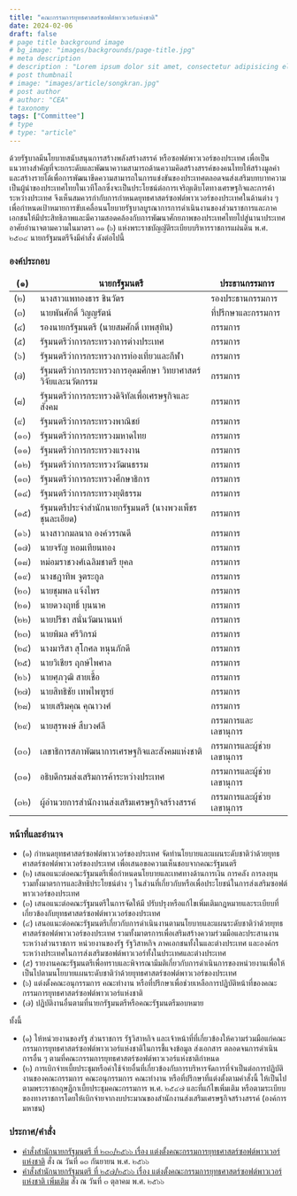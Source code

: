 ```yaml
---
title: "คณะกรรมการยุทธศาสตร์ซอฟต์พาวเวอร์แห่งชาติ"
date: 2024-02-06
draft: false
# page title background image
# bg_image: "images/backgrounds/page-title.jpg"
# meta description
# description : "Lorem ipsum dolor sit amet, consectetur adipisicing elit, sed do eiusmod tempor incididunt ut labore. dolore magna aliqua. Ut enim ad minim veniam, quis nostrud."
# post thumbnail
# image: "images/article/songkran.jpg"
# post author
# author: "CEA"
# taxonomy
tags: ["Committee"]
# type
# type: "article"
---
```


<style>
  td, th { border: none!important; }
</style>

ด้วยรัฐบาลมีนโยบายสนับสนุนการสร้างพลังสร้างสรรค์ หรือซอฟต์พาวเวอร์ของประเทศ เพื่อเป็นแนวทางสำคัญที่จะยกระดับและพัฒนาความสามารถด้านความคิดสร้างสรรค์ของคนไทยให้สร้างมูลค่าและสร้างรายได้เพื่อการพัฒนาขีดความสามารถในการแข่งขันของประเทศตลอดจนส่งเสริมบทบาทความเป็นผู้นำของประเทศไทยในเวทีโลกซึ่งจะเป็นประโยชน์ต่อการเจริญเติบโตทางเศรษฐกิจและการค้าระหว่างประเทศ จึงเห็นสมควรกำกับการกำหนดยุทธศาสตร์ซอฟต์พาวเวอร์ของประเทศในด้านต่าง ๆ เพื่อกำหนดเป้าหมายการขับเคลื่อนนโยบายรัฐบาลบูรณาการการดำเนินงานของส่วนราชการและภาคเอกชนให้มีประสิทธิภาพและมีความสอดคล้องกับการพัฒนาศักยภาพของประเทศไทยไปสู่นานาประเทศ
อาศัยอำนาจตามความในมาตรา ๑๑ (๖) แห่งพระราชบัญญัติระเบียบบริหารราชการแผ่นดิน พ.ศ. ๒๕๓๔ นายกรัฐมนตรีจึงมีคำสั่ง ดังต่อไปนี้

### องค์ประกอบ

| (๑) | นายกรัฐมนตรี | ประธานกรรมการ |
| --- | --- | --- |
| (๒) | นางสาวแพทองธาร ชินวัตร | รองประธานกรรมการ |
| (๓) | นายพันศักดิ์ วิญญรัตน์	| ที่ปรึกษาและกรรมการ |
| (๔) | รองนายกรัฐมนตรี (นายสมศักดิ์ เทพสุทิน) | กรรมการ |
| (๕) | รัฐมนตรีว่าการกระทรวงการต่างประเทศ | กรรมการ |
| (๖) | รัฐมนตรีว่าการกระทรวงการท่องเที่ยวและกีฬา | กรรมการ |
| (๗) | รัฐมนตรีว่าการกระทรวงการอุดมศึกษา วิทยาศาสตร์ วิจัยและนวัตกรรม | กรรมการ |
| (๘) | รัฐมนตรีว่าการกระทรวงดิจิทัลเพื่อเศรษฐกิจและสังคม | กรรมการ |
| (๙) | รัฐมนตรีว่าการกระทรวงพาณิชย์ | กรรมการ |
| (๑๐) | รัฐมนตรีว่าการกระทรวงมหาดไทย | กรรมการ |
| (๑๑) | รัฐมนตรีว่าการกระทรวงแรงงาน | กรรมการ |
| (๑๒) | รัฐมนตรีว่าการกระทรวงวัฒนธรรม | กรรมการ |
| (๑๓) | รัฐมนตรีว่าการกระทรวงศึกษาธิการ | กรรมการ |
| (๑๔) | รัฐมนตรีว่าการกระทรวงยุติธรรม | กรรมการ |
| (๑๕) | รัฐมนตรีประจำสำนักนายกรัฐมนตรี (นางพวงเพ็ชร ชุนละเอียด) | กรรมการ |
| (๑๖) | นางสาวกมลนาถ องค์วรรณดี | กรรมการ |
| (๑๗) | นายจรัญ หอมเทียนทอง | กรรมการ |
| (๑๘) | หม่อมราชวงศ์เฉลิมชาตรี ยุคล | กรรมการ |
| (๑๙) | นางชฎาทิพ จูตระกูล | กรรมการ |
| (๒๐) | นายชุมพล แจ้งไพร | กรรมการ |
| (๒๑) | นายดวงฤทธิ์ บุนนาค | กรรมการ |
| (๒๒) | นายปรีชา สนั่นวัฒนานนท์ | กรรมการ |
| (๒๓) | นายพิมล ศรีวิกรม์ | กรรมการ |
| (๒๔) | นางมาริสา สุโกศล หนุนภักดี | กรรมการ |
| (๒๕) | นายวิเชียร ฤกษ์ไพศาล | กรรมการ |
| (๒๖) | นายศุภวุฒิ สายเชื้อ | กรรมการ |
| (๒๗) | นายสิทธิชัย เทพไพฑูรย์	| กรรมการ |
| (๒๘) | นายเสริมคุณ คุณาวงศ์ | กรรมการ |
| (๒๙) | นายสุรพงษ์ สืบวงศ์ลี | กรรมการและเลขานุการ | 
| (๓๐) | เลขาธิการสภาพัฒนาการเศรษฐกิจและสังคมแห่งชาติ | กรรมการและผู้ช่วยเลขานุการ |
| (๓๑) | อธิบดีกรมส่งเสริมการค้าระหว่างประเทศ | กรรมการและผู้ช่วยเลขานุการ |
| (๓๒) | ผู้อำนวยการสำนักงานส่งเสริมเศรษฐกิจสร้างสรรค์ | กรรมการและผู้ช่วยเลขานุการ |

### หน้าที่และอำนาจ

* (๑) กำหนดยุทธศาสตร์ซอฟต์พาวเวอร์ของประเทศ จัดทำนโยบายและแผนระดับชาติว่าด้วยยุทธศาสตร์ซอฟต์พาวเวอร์ของประเทศ เพื่อเสนอขอความเห็นชอบจากคณะรัฐมนตรี
* (๒) เสนอแนะต่อคณะรัฐมนตรีเพื่อกำหนดนโยบายและเทศทางด้านการเงิน การคลัง การลงทุน รวมทั้งมาตรการและสิทธิประโยชน์ต่าง ๆ ในส่วนที่เกี่ยวกับหรือเพื่อประโยชน์ในการส่งเสริมซอฟต์พาวเวอร์ของประเทศ
* (๓) เสนอแนะต่อคณะรัฐมนตรีในการจัดให้มี ปรับปรุงหรือแก้ไขเพิ่มเติมกฎหมายและระเบียบที่เกี่ยวข้องกับยุทธศาสตร์ซอฟต์พาวเวอร์ของประเทศ
* (๔) เสนอแนะต่อคณะรัฐมนตรีเกี่ยวกับการดำเนินงานตามนโยบายและแผนระดับชาติว่าด้วยยุทธศาสตร์ซอฟต์พาวเวอร์ของประเทศ รวมทั้งมาตรการเพื่อเสริมสร้างความร่วมมือและประสานงานระหว่างส่วนราชการ หน่วยงานของรัฐ รัฐวิสาหกิจ ภาคเอกชนทั้งในและต่างประเทศ และองค์กรระหว่างประเทศในการส่งเสริมซอฟต์พาวเวอร์ทั้งในประเทศและต่างประเทศ
* (๕) รายงานคณะรัฐมนตรีเพื่อทราบและพิจารณามีมติเกี่ยวกับการดำเนินการของหน่วยงานเพื่อให้เป็นไปตามนโยบายแผนระดับชาติว่าด้วยยุทธศาสตร์ซอฟต์พาวเวอร์ของประเทศ
* (๖) แต่งตั้งคณะอนุกรรมการ คณะทำงาน หรือที่ปรึกษาเพื่อช่วยเหลือการปฏิบัติหน้าที่ของคณะกรรมการยุทธศาสตร์ซอฟต์พาวเวอร์แห่งชาติ
* (๗) ปฏิบัติงานอื่นตามที่นายกรัฐมนตรีหรือคณะรัฐมนตรีมอบหมาย

ทั้งนี้
* (๑) ให้หน่วยงานของรัฐ ส่วนราชการ รัฐวิสาหกิจ และเจ้าหน้าที่ที่เกี่ยวข้องให้ความร่วมมือแก่คณะกรรมการยุทธศาสตร์ซอฟต์พาวเวอร์แห่งชาติในการชี้แจงข้อมูล ส่งเอกสาร ตลอดจนการดำเนินการอื่น ๆ ตามที่คณะกรรมการยุทธศาสตร์ซอฟต์พาวเวอร์แห่งชาติกำหนด
* (๒) การเบิกจ่ายเบี้ยประชุมหรือค่าใช้จ่ายอื่นที่เกี่ยวข้องกับการบริหารจัดการที่จำเป็นต่อการปฏิบัติงานของคณะกรรมการ คณะอนุกรรมการ คณะทำงาน หรือที่ปรึกษาที่แต่งตั้งตามคำสั่งนี้ ให้เป็นไปตามพระราชกฤษฎีกาเบี้ยประชุมคณะกรรมการ พ.ศ. ๒๕๔๗ และที่แก้ไขเพิ่มเติม หรือตามระเบียบของทางราชการโดยให้เบิกจ่ายจากงบประมาณของสำนักงานส่งเสริมเศรษฐกิจสร้างสรรค์ (องค์การมหาชน)

### ประกาศ/คำสั่ง

* [คำสั่งสำนักนายกรัฐมนตรี ที่ ๒๓๐/๒๕๖๖ เรื่อง แต่งตั้งคณะกรรมการยุทธศาสตร์ซอฟต์พาวเวอร์แห่งชาติ](</files/คำสั่ง นร 230-2566 คกก.ยศ.soft power แห่งชาติ.pdf>) สั่ง ณ วันที่ ๑๓ กันยายน พ.ศ. ๒๕๖๖
* [คำสั่งสำนักนายกรัฐมนตรี ที่ ๒๕๗/๒๕๖๖ เรื่อง แต่งตั้งคณะกรรมการยุทธศาสตร์ซอฟต์พาวเวอร์แห่งชาติ เพิ่มเติม](</files/คำสั่ง นร 257-2566 ตั้งคกก.ยุทธ SP (เพิ่มเติม).pdf>) สั่ง ณ วันที่ ๓ ตุลาคม พ.ศ. ๒๕๖๖